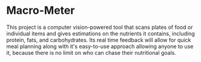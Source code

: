 # Macro-Meter

This project is a computer vision-powered tool that scans plates of food or individual items and gives estimations on the nutrients it contains, including protein, fats, and carbohydrates. Its real time feedback will allow for quick meal planning along with it's easy-to-use approach allowing anyone to use it, because there is no limit on who can chase their nutritional goals.
